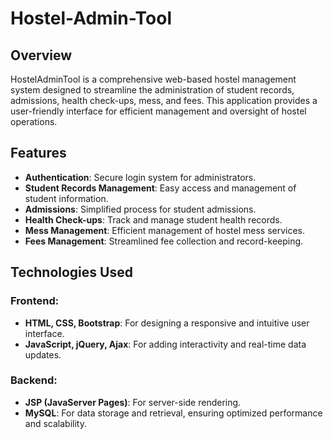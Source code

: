 # Hostel-Admin-Tool

## Overview
HostelAdminTool is a comprehensive web-based hostel management system designed to streamline the administration of student records, admissions, health check-ups, mess, and fees. This application provides a user-friendly interface for efficient management and oversight of hostel operations.

## Features
- **Authentication**: Secure login system for administrators.
- **Student Records Management**: Easy access and management of student information.
- **Admissions**: Simplified process for student admissions.
- **Health Check-ups**: Track and manage student health records.
- **Mess Management**: Efficient management of hostel mess services.
- **Fees Management**: Streamlined fee collection and record-keeping.

## Technologies Used
### Frontend:
- **HTML, CSS, Bootstrap**: For designing a responsive and intuitive user interface.
- **JavaScript, jQuery, Ajax**: For adding interactivity and real-time data updates.

### Backend:
- **JSP (JavaServer Pages)**: For server-side rendering.
- **MySQL**: For data storage and retrieval, ensuring optimized performance and scalability.

